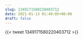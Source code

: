 ```yaml
---
slug: 1349171580220403712
date: 2021-01-13 01:49:05+00:00
draft: false
---
```


{{< tweet 1349171580220403712 >}}
